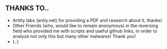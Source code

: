 ## THANKS TO..
- Antity labs (antiy.net) for providing a PDF and research about it, thanks!
- Other Friends (who, would like to remain anonymous) in the reversing field who provided me with scripts and useful github links, in order to analyze not only this but many other malwares! Thank you!
- (..)
